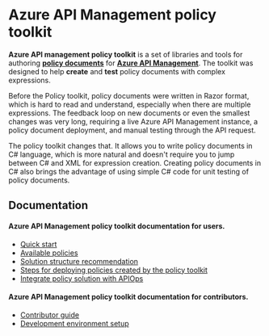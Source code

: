 # Azure API Management policy toolkit

**Azure API management policy toolkit** is a set of libraries and tools for authoring [**policy documents**](https://learn.microsoft.com/azure/api-management/api-management-howto-policies) for [**Azure API Management**](https://learn.microsoft.com/azure/api-management/). The toolkit was designed to help **create** and **test** policy documents with complex expressions.

Before the Policy toolkit, policy documents were written in Razor format, which is hard to read and understand, especially when there are multiple expressions. The feedback loop on new documents or even the smallest changes was very long, requiring a live Azure API Management instance, a policy document deployment, and manual testing through the API request.

The policy toolkit changes that. It allows you to write policy documents in C# language, which is more natural and doesn't require you to jump between C# and XML for expression creation. Creating policy documents in C# also brings the advantage of using simple C# code for unit testing of policy documents.

## Documentation

#### Azure API Management policy toolkit documentation for users.
* [Quick start](docs/QuickStart.md)
* [Available policies](docs/AvaliablePolicies.md)
* [Solution structure recommendation](docs/SolutionStructureRecommendation.md)
* [Steps for deploying policies created by the policy toolkit](docs/IntegratePolicySolution.md)
* [Integrate policy solution with APIOps](docs/IntegratePolicySolutionWithApiOps.md)

#### Azure API Management policy toolkit documentation for contributors.
* [Contributor guide](CONTRIBUTING.md)
* [Development environment setup](docs/DevEnvironmentSetup.md)
